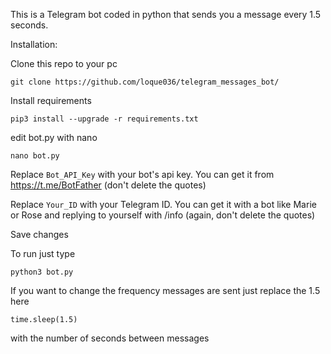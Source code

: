 This is a Telegram bot coded in python that sends you a message every 1.5 seconds.


Installation:

Clone this repo to your pc
```
git clone https://github.com/loque036/telegram_messages_bot/
```
Install requirements
```
pip3 install --upgrade -r requirements.txt
```
edit bot.py with nano
```
nano bot.py
```
Replace ```Bot_API_Key``` with your bot's api key. You can get it from https://t.me/BotFather (don't delete the quotes)

Replace ```Your_ID``` with your Telegram ID. You can get it with a bot like Marie or Rose and replying to yourself with /info (again, don't delete the quotes)

Save changes

To run just type 
```
python3 bot.py
```

If you want to change the frequency messages are sent just replace the 1.5 here
```
time.sleep(1.5)
```
with the number of seconds between messages
